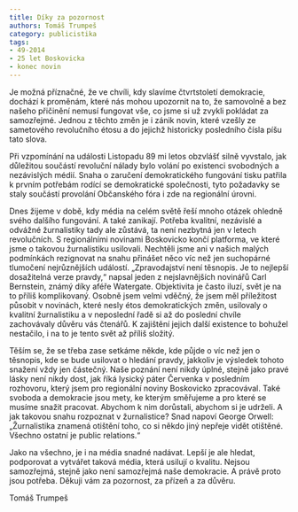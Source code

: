 ```yaml
---
title: Díky za pozornost
authors: Tomáš Trumpeš
category: publicistika
tags: 
- 49-2014
- 25 let Boskovicka
- konec novin
---
```

Je možná příznačné, že ve chvíli, kdy slavíme čtvrtstoletí demokracie, dochází k proměnám, které nás mohou upozornit na to, že samovolně a bez našeho přičinění nemusí fungovat vše, co jsme si už zvykli pokládat za samozřejmé. Jednou z těchto změn je i zánik novin, které vzešly ze sametového revolučního étosu a do jejichž historicky posledního čísla píšu tato slova.

Při vzpomínání na události Listopadu 89 mi letos obzvlášť silně vyvstalo, jak důležitou součástí revoluční nálady bylo volání po existenci svobodných a nezávislých médií. Snaha o zaručení demokratického fungování tisku patřila k prvním potřebám rodící se demokratické společnosti, tyto požadavky se staly součástí provolání Občanského fóra i zde na regionální úrovni.

Dnes žijeme v době, kdy média na celém světě řeší mnoho otázek ohledně svého dalšího fungování. A také zanikají. Potřeba kvalitní, nezávislé a odvážné žurnalistiky tady ale zůstává, ta není nezbytná jen v letech revolučních. S regionálními novinami Boskovicko končí platforma, ve které jsme o takovou žurnalistiku usilovali. Nechtěli jsme ani v našich malých podmínkách rezignovat na snahu přinášet něco víc než jen suchopárné tlumočení nejrůznějších událostí. „Zpravodajství není těsnopis. Je to nejlepší dosažitelná verze pravdy,“ napsal jeden z nejslavnějších novinářů Carl Bernstein, známý díky aféře Watergate. Objektivita je často iluzí, svět je na to příliš komplikovaný.
Osobně jsem velmi vděčný, že jsem měl příležitost působit v novinách, které nesly étos demokratických změn, usilovaly o kvalitní žurnalistiku a v neposlední řadě si až do poslední chvíle zachovávaly důvěru vás čtenářů. K zajištění jejich další existence to bohužel nestačilo, i na to je tento svět až příliš složitý.

Těším se, že se třeba zase setkáme někde, kde půjde o víc než jen o těsnopis, kde se bude usilovat o hledání pravdy, jakkoliv je výsledek tohoto snažení vždy jen částečný. Naše poznání není nikdy úplné, stejně jako pravé lásky není nikdy dost, jak říká lysický páter Červenka v posledním rozhovoru, který jsem pro regionální noviny Boskovicko zpracovával. Také svoboda a demokracie jsou mety, ke kterým směřujeme a pro které se musíme snažit pracovat. Abychom k nim dorůstali, abychom si je udrželi. A jak takovou snahu rozpoznat v žurnalistice? Snad napoví George Orwell: „Žurnalistika znamená otištění toho, co si někdo jiný nepřeje vidět otištěné. Všechno ostatní je public relations.“

Jako na všechno, je i na média snadné nadávat. Lepší je ale hledat, podporovat a vytvářet taková média, která usilují o kvalitu. Nejsou samozřejmá, stejně jako není samozřejmá naše demokracie. A právě proto jsou potřeba.
Děkuji vám za pozornost, za přízeň a za důvěru.

Tomáš Trumpeš



